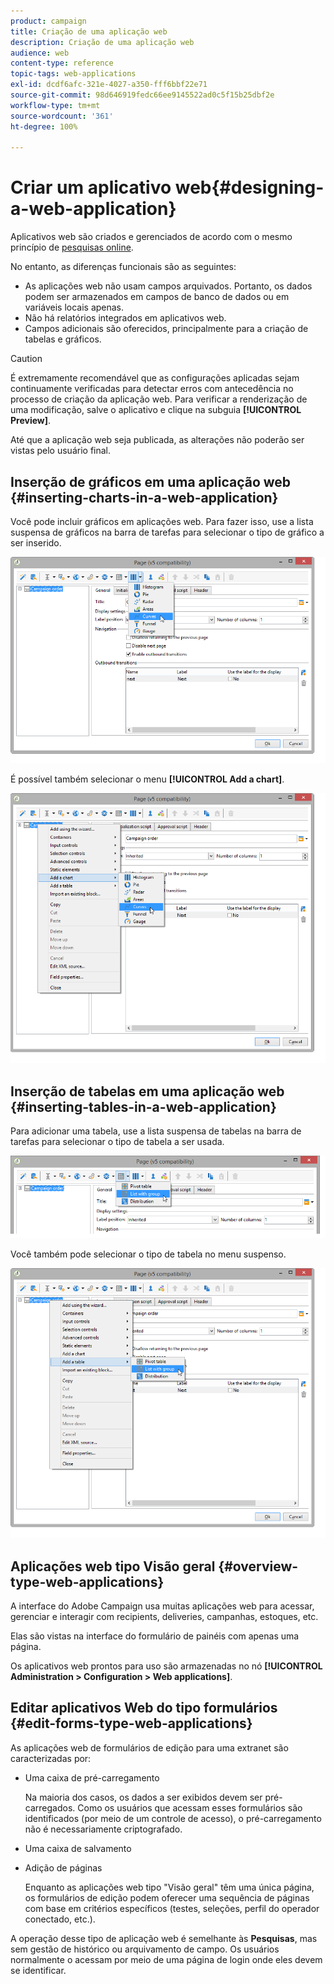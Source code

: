 ```yaml
---
product: campaign
title: Criação de uma aplicação web
description: Criação de uma aplicação web
audience: web
content-type: reference
topic-tags: web-applications
exl-id: dcdf6afc-321e-4027-a350-fff6bbf22e71
source-git-commit: 98d646919fedc66ee9145522ad0c5f15b25dbf2e
workflow-type: tm+mt
source-wordcount: '361'
ht-degree: 100%

---
```


# Criar um aplicativo web{#designing-a-web-application}

Aplicativos web são criados e gerenciados de acordo com o mesmo princípio de [pesquisas online](../../web/using/about-surveys.md).

No entanto, as diferenças funcionais são as seguintes:

* As aplicações web não usam campos arquivados. Portanto, os dados podem ser armazenados em campos de banco de dados ou em variáveis locais apenas.
* Não há relatórios integrados em aplicativos web.
* Campos adicionais são oferecidos, principalmente para a criação de tabelas e gráficos.

>[!CAUTION]
>
>É extremamente recomendável que as configurações aplicadas sejam continuamente verificadas para detectar erros com antecedência no processo de criação da aplicação web. Para verificar a renderização de uma modificação, salve o aplicativo e clique na subguia **[!UICONTROL Preview]**.
>
>Até que a aplicação web seja publicada, as alterações não poderão ser vistas pelo usuário final.

## Inserção de gráficos em uma aplicação web {#inserting-charts-in-a-web-application}

Você pode incluir gráficos em aplicações web. Para fazer isso, use a lista suspensa de gráficos na barra de tarefas para selecionar o tipo de gráfico a ser inserido.

![](assets/s_ncs_admin_webapps_bar_graph.png)

É possível também selecionar o menu **[!UICONTROL Add a chart]**.

![](assets/s_ncs_admin_webapps_graph.png)

## Inserção de tabelas em uma aplicação web {#inserting-tables-in-a-web-application}

Para adicionar uma tabela, use a lista suspensa de tabelas na barra de tarefas para selecionar o tipo de tabela a ser usada.

![](assets/s_ncs_admin_webapps_bar_table.png)

Você também pode selecionar o tipo de tabela no menu suspenso.

![](assets/s_ncs_admin_webapps_table.png)

## Aplicações web tipo Visão geral {#overview-type-web-applications}

A interface do Adobe Campaign usa muitas aplicações web para acessar, gerenciar e interagir com recipients, deliveries, campanhas, estoques, etc.

Elas são vistas na interface do formulário de painéis com apenas uma página.

Os aplicativos web prontos para uso são armazenadas no nó **[!UICONTROL Administration > Configuration > Web applications]**.

## Editar aplicativos Web do tipo formulários {#edit-forms-type-web-applications}

As aplicações web de formulários de edição para uma extranet são caracterizadas por:

* Uma caixa de pré-carregamento

   Na maioria dos casos, os dados a ser exibidos devem ser pré-carregados. Como os usuários que acessam esses formulários são identificados (por meio de um controle de acesso), o pré-carregamento não é necessariamente criptografado.

* Uma caixa de salvamento
* Adição de páginas

   Enquanto as aplicações web tipo &quot;Visão geral&quot; têm uma única página, os formulários de edição podem oferecer uma sequência de páginas com base em critérios específicos (testes, seleções, perfil do operador conectado, etc.).

A operação desse tipo de aplicação web é semelhante às **Pesquisas**, mas sem gestão de histórico ou arquivamento de campo. Os usuários normalmente o acessam por meio de uma página de login onde eles devem se identificar.
